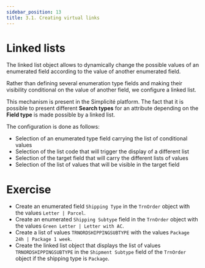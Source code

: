 ```yaml
---
sidebar_position: 13
title: 3.1. Creating virtual links
---
```


Linked lists
====================

The linked list object allows to dynamically change the possible values of an enumerated field according to the value of another enumerated field.

Rather than defining several enumeration type fields and making their visibility conditional on the value of another field, we configure a linked list.

This mechanism is present in the Simplicité platform. The fact that it is possible to present different **Search types** for an attribute depending on the **Field type** is made possible by a linked list.

The configuration is done as follows:
- Selection of an enumerated type field carrying the list of conditional values
- Selection of the list code that will trigger the display of a different list
- Selection of the target field that will carry the different lists of values
- Selection of the list of values that will be visible in the target field


Exercise
====================

- Create an enumerated field `Shipping Type` in the `TrnOrder` object with the values `Letter | Parcel`.
- Create an enumerated `Shipping Subtype` field in the `TrnOrder` object with the values `Green Letter | Letter with AC`.
- Create a list of values `TRNORDSHIPPINGSUBTYPE` with the values `Package 24h | Package 1 week`.
- Create the linked list object that displays the list of values `TRNORDSHIPPINGSUBTYPE` in the `Shipment Subtype` field of the `TrnOrder` object if the shipping type is `Package`.
